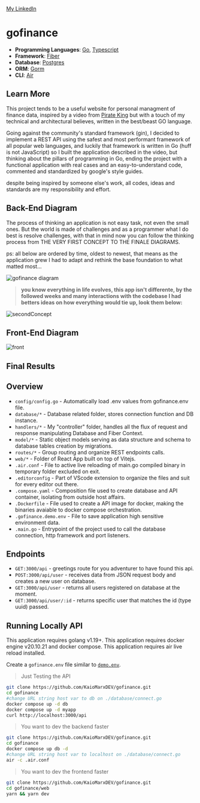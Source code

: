 [My LinkedIn](https://www.linkedin.com/in/kaiomarx/)

# gofinance

- **Programming Languages**: [Go](https://go.dev/), [Typescript](https://www.typescriptlang.org/)
- **Framework**: [Fiber](https://github.com/gofiber/fiber)
- **Database**: [Postgres](https://hub.docker.com/_/postgres/)
- **ORM**: [Gorm](https://gorm.io/)
- **CLI**: [Air](https://github.com/cosmtrek/air)

## Learn More

This project tends to be a useful website for personal managment of finance data, inspired by a video from [Pirate King](https://www.youtube.com/watch?v=-arxoYcRWeM) but with a touch of my
technical and architectural believes, written in the best/beast GO language.

Going against the community's standard framework (gin), I decided to implement a REST API using the safest and most performant framework of all popular web languages, and luckily that framework is written in Go (huff is not JavaScript)
so I built the application described in the video, but thinking about the pillars of programming in Go, ending the project with a functional application with real cases and an easy-to-understand code, commented and standardized by google's style guides.

despite being inspired by someone else's work, all codes, ideas and standards are my responsibility and effort.

## Back-End Diagram

The process of thinking an application is not easy task, not even the small ones. But the world is made of challenges and as a programmer
what I do best is resolve challenges, with that in mind now you can follow the thinking process from THE VERY FIRST CONCEPT TO THE FINALE DIAGRAMS.

ps: all below are ordered by time, oldest to newest, that means as the application grew I had to adapt and rethink the base foundation to what matted most...

![gofinance diagram](https://user-images.githubusercontent.com/105358332/204063914-ccfd762c-bee5-46bb-9253-5b18ba8c54cf.png)

><strong>you know everything in life evolves, this app isn't differente, by the followed weeks and many interactions with the codebase I had betters ideas on how everything would tie up, look them below:</strong>

![secondConcept](https://user-images.githubusercontent.com/105358332/204090434-b74ca542-c390-4ee8-a198-e9b57958ca41.png)

## Front-End Diagram
![front](https://user-images.githubusercontent.com/105358332/204588680-48190424-93f3-449f-a626-fe3a5e5fdd2c.png)

## Final Results

## Overview

- `config/config.go` - Automatically load .env values from gofinance.env file.
- `database/*` - Database related folder, stores connection function and DB instance.
- `handlers/*` - My "controller" folder, handles all the flux of request and response manipulating Database and Fiber Context.
- `model/*` - Static object models serving as data structure and schema to database tables creation by migrations.
- `routes/*` - Group routing and organize REST endpoints calls.
- `web/*` - Folder of React App built on top of Vitejs.
- `.air.conf` - File to active live reloading of main.go compiled binary in temporary folder excluded on exit.
- `.editorconfig` - Part of VScode extension to organize the files and suit for every editor out there.
- `.compose.yaml` - Composition file used to create database and API container, isolating from outside host affairs.
- `.Dockerfile` - File used to create a API image for docker, making the binaries avaiable to docker compose orchestration.
- `.gofinance.demo.env` - File to save application high sensitive environment data.
- `.main.go` - Entrypoint of the project used to call the database connection, http framework and port listeners.

## Endpoints

- `GET:3000/api` - greetings route for you adventurer to have found this api.
- `POST:3000/api/user` - receives data from JSON request body and creates a new user on database.
- `GET:3000/api/user` - returns all users registered on database at the moment.
- `GET:3000/api/user/:id` - returns specific user that matches the id (type uuid) passed.

## Running Locally API

This application requires golang v1.19+.
This application requires docker engine v20.10.21 and docker compose.
This application requires air live reload installed.

Create a `gofinance.env` file similar to [`demo.env`](https://github.com/KaioMarxDEV/gofinance/blob/main/gofinance.demo.env).

>Just Testing the API
```bash
git clone https://github.com/KaioMarxDEV/gofinance.git
cd gofinance
#change URL string host var to db on ./database/connect.go
docker compose up -d db
docker compose up -d myapp
curl http://localhost:3000/api
```

>You want to dev the backend faster
```bash
git clone https://github.com/KaioMarxDEV/gofinance.git
cd gofinance
docker compose up db -d
#change URL string host var to localhost on ./database/connect.go
air -c .air.conf
```

>You want to dev the frontend faster
```bash
git clone https://github.com/KaioMarxDEV/gofinance.git
cd gofinance/web
yarn && yarn dev
```
